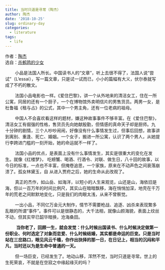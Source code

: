 ```yaml
---
title: 当时只道是寻常（陶杰）
author: 陶杰
date: '2018-10-25'
slug: ordinary-day
categories:
  - literature
tags:
  - life
---
```

作者：[陶杰](https://zh.wikipedia.org/wiki/陶傑)  
选自：[杀鹌鹑的少女](http://www.anobii.com/books/殺鵪鶉的少女/9787550614352/01a5e4984b48dfa157)  
  
  
  
    
&#8195; &#8195;小品是法国人所长。中国读书人的“文章”，听上去很不得了，法国人说“尝试”（L’essai），写一篇文章，只是试一试而已，小小的篇幅有大义，伏尔泰就写成了不朽的散文。

&#8195; &#8195;法国小品电影也一样。《爱住巴黎》，讲一个从外地来的清洁女工，住在一所公寓，同居的还有一个厨子，一个在博物馆外卖明信片的男售货员。两男一女，是杜鲁福《租与占》的公式，其中一个男主角，还有一位老病的祖母。

&#8195; &#8195;中国人不会喜欢看这样的题材，嫌这种故事事件不够丰富。在《爱住巴黎》，清洁女工有倔强的性格，售货员先向她献殷勤，但情感的真命天子却是厨师。九 十分钟的剧情，三个人吵吵闹闹，好像没有什么事情发生过，但事后回想，故事讲到离别、重逢、死亡、婚姻。一个女子，搬进一所公寓，认识了两个男人，从她提 行李跨进门槛的一刻开始，她的命运就不一样了。

&#8195; &#8195;法国小品的优点，是表面上没有什么事情发生，其实是很重大的变化在发生。就像《红楼梦》， 吃螃蟹、喝酒、行酒令、对联、做生日，八十回的故事，以今日的标准，一点也不丰富，但掩卷追思，一个家族，原来在不动声色之间衰落崩溃了。孤女林黛玉，自 从进入贾府之后，她的生命从此改观了。

&#8195; &#8195;真正的杰作，如山岳、如海洋，以短小的人生来观览，山还是山，海依旧是海，但以一百万年的时间比例尺，其实山在暗暗飘移，海在悄悄加深，地壳在千万年的荒老之间默默地变化，只是我们的肉眼太浅，从来不曾察觉。

&#8195; &#8195;一出小品，不同亿万金元大制作，情节不需要枪战、追逐、凶杀来表现繁多乱眼的所谓“事件”。事件可以是很静态的，大千法相，就像山颜海貌，表面上纹丝不动，但其实早已韶华暗换，沧海桑田。

&#8195; &#8195; **当你老了，回顾一生，就会发觉：什么时候出国读书、什么时候决定做第一份职业、何时选定了对象而恋爱、什么时候结婚，其实都是命运的巨变。只是当时站在三岔路口，眼见风云千樯，你作出抉择的那一日，在日记上，相当的沉闷和平凡，当时还以为是生命中普通的一天。**

&#8195; &#8195;但一场巨变，已经发生了。地动山移，浑然不觉，当时只道是寻常。世上的生死荣哀，不就是在空寂之中缘起缘灭的吗？  